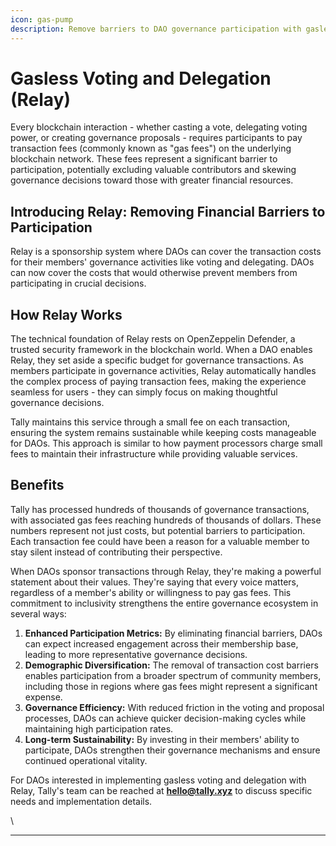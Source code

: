 ```yaml
---
icon: gas-pump
description: Remove barriers to DAO governance participation with gasless transactions.
---
```


# Gasless Voting and Delegation (Relay)

Every blockchain interaction - whether casting a vote, delegating voting power, or creating governance proposals - requires participants to pay transaction fees (commonly known as "gas fees") on the underlying blockchain network. These fees represent a significant barrier to participation, potentially excluding valuable contributors and skewing governance decisions toward those with greater financial resources.

## Introducing Relay: Removing Financial Barriers to Participation

Relay is a sponsorship system where DAOs can cover the transaction costs for their members' governance activities like voting and delegating. DAOs can now cover the costs that would otherwise prevent members from participating in crucial decisions.

## How Relay Works

The technical foundation of Relay rests on OpenZeppelin Defender, a trusted security framework in the blockchain world. When a DAO enables Relay, they set aside a specific budget for governance transactions. As members participate in governance activities, Relay automatically handles the complex process of paying transaction fees, making the experience seamless for users - they can simply focus on making thoughtful governance decisions.

Tally maintains this service through a small fee on each transaction, ensuring the system remains sustainable while keeping costs manageable for DAOs. This approach is similar to how payment processors charge small fees to maintain their infrastructure while providing valuable services.

## Benefits

Tally has processed hundreds of thousands of governance transactions, with associated gas fees reaching hundreds of thousands of dollars. These numbers represent not just costs, but potential barriers to participation. Each transaction fee could have been a reason for a valuable member to stay silent instead of contributing their perspective.

When DAOs sponsor transactions through Relay, they're making a powerful statement about their values. They're saying that every voice matters, regardless of a member's ability or willingness to pay gas fees. This commitment to inclusivity strengthens the entire governance ecosystem in several ways:

1. **Enhanced Participation Metrics:** By eliminating financial barriers, DAOs can expect increased engagement across their membership base, leading to more representative governance decisions.
2. **Demographic Diversification:** The removal of transaction cost barriers enables participation from a broader spectrum of community members, including those in regions where gas fees might represent a significant expense.
3. **Governance Efficiency:** With reduced friction in the voting and proposal processes, DAOs can achieve quicker decision-making cycles while maintaining high participation rates.
4. **Long-term Sustainability:** By investing in their members' ability to participate, DAOs strengthen their governance mechanisms and ensure continued operational vitality.

For DAOs interested in implementing gasless voting and delegation with Relay, Tally's team can be reached at [**hello@tally.xyz**](mailto:hello@tally.xyz) to discuss specific needs and implementation details.

\


***

###
